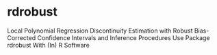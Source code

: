 # rdrobust
Local Polynomial Regression Discontinuity Estimation with Robust Bias-Corrected Confidence Intervals and Inference Procedures Use Package rdrobust With (In) R Software
